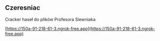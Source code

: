 
## Czeresniac

Cracker haseł do plików Profesora Siewniaka

[https://150a-91-218-61-3.ngrok-free.app](https://150a-91-218-61-3.ngrok-free.app)
